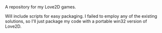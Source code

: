 A repository for my Love2D games. 

Will include scripts for easy packaging. I failed to employ any of the existing solutions, 
so I'll just package my code with a portable win32 version of Love2D.


